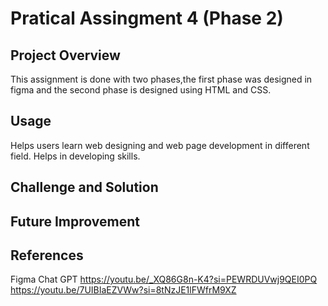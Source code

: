 # Pratical Assingment 4 (Phase 2)

## Project Overview
This assignment is done with two phases,the first phase was designed in figma 
and the second phase is designed using HTML and CSS. 

## Usage 
Helps users learn web designing and web page development in different field.
Helps in developing skills.

## Challenge and Solution 


## Future Improvement 


## References
Figma 
Chat GPT
https://youtu.be/_XQ86G8n-K4?si=PEWRDUVwj9QEI0PQ
https://youtu.be/7UIBIaEZVWw?si=8tNzJE1lFWfrM9XZ
